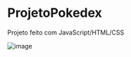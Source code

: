 # ProjetoPokedex

Projeto feito com JavaScript/HTML/CSS

![image](https://user-images.githubusercontent.com/99668204/182271809-a8db80f6-cf5c-4d3e-bd5c-8ca2fe9c08ee.png)
